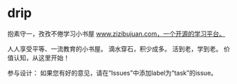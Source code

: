 drip
====

抱素守一，孜孜不倦学习小书屋 www.zizibujuan.com，一个开源的学习平台。

人人享受平等、一流教育的小书屋。
滴水穿石，积少成多。
活到老，学到老。
价值认知，从这里开始！

参与设计：
  如果您有好的意见，请在“Issues”中添加label为“task”的issue。
